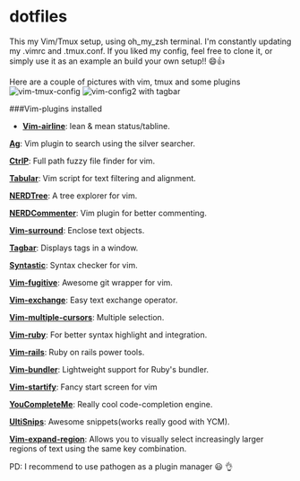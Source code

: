 dotfiles
========

This my Vim/Tmux setup, using oh_my_zsh terminal. I'm constantly updating my .vimrc and .tmux.conf. If you liked my config, feel free to clone it, or simply use it as an example an build your own setup!! :smile::+1:

Here are a couple of pictures with vim, tmux and some plugins
![vim-tmux-config](https://github.com/kriox26/dotfiles/blob/master/imgs/vim-tmux-config.png)
![vim-config2 with tagbar](https://github.com/kriox26/dotfiles/blob/master/imgs/vim-config2.png)

###Vim-plugins installed

* **[Vim-airline](https://github.com/bling/vim-airline)**:
lean & mean status/tabline. 

**[Ag](https://github.com/ervandew/ag)**:
Vim plugin to search using the silver searcher. 

**[CtrlP](https://github.com/kien/ctrlp.vim)**:
Full path fuzzy file finder for vim. 

**[Tabular](https://github.com/godlygeek/tabular)**:
Vim script for text filtering and alignment. 

**[NERDTree](https://github.com/scrooloose/nerdtree)**:
A tree explorer for vim. 

**[NERDCommenter](https://github.com/scrooloose/nerdcommenter)**:
Vim plugin for better commenting. 

**[Vim-surround](https://github.com/tpope/vim-surround)**:
Enclose text objects. 

**[Tagbar](https://github.com/majutsushi/tagbar)**:
Displays tags in a window. 

**[Syntastic](https://github.com/scrooloose/syntastic)**:
Syntax checker for vim. 

**[Vim-fugitive](https://github.com/tpope/vim-fugitive)**:
Awesome git wrapper for vim. 

**[Vim-exchange](https://github.com/tommcdo/vim-exchange)**:
Easy text exchange operator. 

**[Vim-multiple-cursors](https://github.com/terryma/vim-multiple-cursors)**:
Multiple selection. 

**[Vim-ruby](https://github.com/vim-ruby/vim-ruby)**:
For better syntax highlight and integration. 

**[Vim-rails](https://github.com/tpope/vim-rails)**:
Ruby on rails power tools. 

**[Vim-bundler](https://github.com/tpope/vim-bundler)**:
Lightweight support for Ruby's bundler. 

**[Vim-startify](https://github.com/mhinz/vim-startify)**:
Fancy start screen for vim

**[YouCompleteMe](https://github.com/Valloric/YouCompleteMe)**:
Really cool code-completion engine. 

**[UltiSnips](https://github.com/SirVer/ultisnips)**:
Awesome snippets(works really good with YCM). 

**[Vim-expand-region](https://github.com/terryma/vim-expand-region)**:
Allows you to visually select increasingly larger regions of text using the same key combination. 

PD: I recommend to use pathogen as a plugin manager :smiley: :ok_hand:
